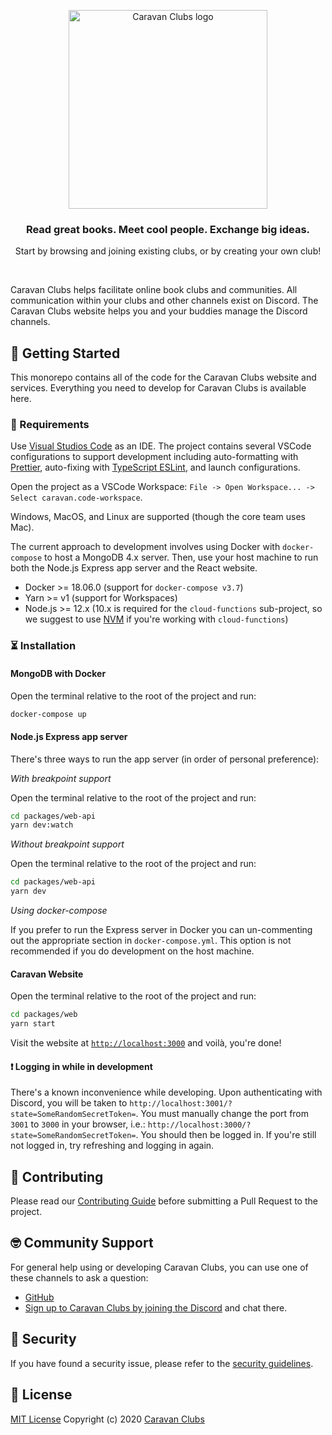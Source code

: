 <p align="center">
  <a href="https://caravanapp.ca">
    <img src="./packages/web/src/resources/text-logo.svg" width="318px" alt="Caravan Clubs logo" />
  </a>
</p>
<h3 align="center">Read great books. Meet cool people. Exchange big ideas.</h3>
<p align="center">Start by browsing and joining existing clubs, or by creating your own club!</p>
<br />

Caravan Clubs helps facilitate online book clubs and communities. All communication within your clubs and other channels exist on Discord. The Caravan Clubs website helps you and your buddies manage the Discord channels.

## 📖 Getting Started

This monorepo contains all of the code for the Caravan Clubs website and services. Everything you need to develop for Caravan Clubs is available here.

### 🔨 Requirements

Use [Visual Studios Code](https://code.visualstudio.com) as an IDE.
The project contains several VSCode configurations to support development including auto-formatting with [Prettier](http://prettier.io), auto-fixing with [TypeScript ESLint](https://github.com/typescript-eslint/typescript-eslint), and launch configurations.

Open the project as a VSCode Workspace: `File -> Open Workspace... -> Select caravan.code-workspace`.

Windows, MacOS, and Linux are supported (though the core team uses Mac).

The current approach to development involves using Docker with `docker-compose` to host a MongoDB 4.x server.
Then, use your host machine to run both the Node.js Express app server and the React website.

- Docker >= 18.06.0 (support for `docker-compose v3.7`)
- Yarn >= v1 (support for Workspaces)
- Node.js >= 12.x (10.x is required for the `cloud-functions` sub-project, so we suggest to use [NVM](https://github.com/nvm-sh/nvm) if you're working with `cloud-functions`)

### ⏳ Installation

#### MongoDB with Docker

Open the terminal relative to the root of the project and run:

```bash
docker-compose up
```

#### Node.js Express app server

There's three ways to run the app server (in order of personal preference):

_With breakpoint support_

Open the terminal relative to the root of the project and run:

```bash
cd packages/web-api
yarn dev:watch
```

_Without breakpoint support_

Open the terminal relative to the root of the project and run:

```bash
cd packages/web-api
yarn dev
```

_Using docker-compose_

If you prefer to run the Express server in Docker you can un-commenting out the appropriate section in `docker-compose.yml`.
This option is not recommended if you do development on the host machine.

#### Caravan Website

Open the terminal relative to the root of the project and run:

```bash
cd packages/web
yarn start
```

Visit the website at [`http://localhost:3000`](http://localhost:3000) and voilà, you're done!

#### ❗️ Logging in while in development

There's a known inconvenience while developing.
Upon authenticating with Discord, you will be taken to `http://localhost:3001/?state=SomeRandomSecretToken=`.
You must manually change the port from `3001` to `3000` in your browser,
i.e.: `http://localhost:3000/?state=SomeRandomSecretToken=`.
You should then be logged in. If you're still not logged in, try refreshing and logging in again.

## 🙌 Contributing

Please read our [Contributing Guide](./CONTRIBUTING.md) before submitting a Pull Request to the project.

## 🤓 Community Support

For general help using or developing Caravan Clubs, you can use one of these channels to ask a question:

- [GitHub](https://github.com/caravanapp-ca/caravanapp-ca)
- [Sign up to Caravan Clubs by joining the Discord](https://discordapp.com/oauth2/authorize?client_id=592781980026798120&redirect_uri=https%3A%2F%2Fcaravanapp.ca%2Fapi%2Fauth%2Fdiscord%2Fcallback&response_type=code&scope=email%20identify%20guilds.join%20gdm.join&state=WzE2NiwyMjAsODAsMTEzLDgyLDE5OCwzNywyNTJd) and chat there.

## 🚓 Security

If you have found a security issue, please refer to the [security guidelines](SECURITY.md).

## 📓 License

[MIT License](LICENSE.md) Copyright (c) 2020 [Caravan Clubs](https://caravanapp.ca)
